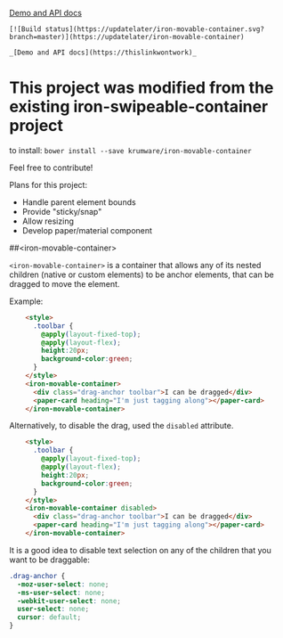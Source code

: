 
[Demo and API docs](https://krumware.github.io/iron-movable-container/)

```[![Build status](https://updatelater/iron-movable-container.svg?branch=master)](https://updatelater/iron-movable-container)```

```_[Demo and API docs](https://thislinkwontwork)_```

# This project was modified from the existing iron-swipeable-container project

to install:
`bower install --save krumware/iron-movable-container`

Feel free to contribute!

Plans for this project:
  - Handle parent element bounds
  - Provide "sticky/snap"
  - Allow resizing
  - Develop paper/material component

##&lt;iron-movable-container&gt;

`<iron-movable-container>` is a container that allows any of its nested
children (native or custom elements) to be anchor elements, that can be dragged to move the element.

Example:

```html
    <style>
      .toolbar {
        @apply(layout-fixed-top);
        @apply(layout-flex);
        height:20px;
        background-color:green;
      }
    </style>
    <iron-movable-container>
      <div class="drag-anchor toolbar">I can be dragged</div>
      <paper-card heading="I'm just tagging along"></paper-card>
    </iron-movable-container>
```

Alternatively, to disable the drag, used the `disabled` attribute.

```html
    <style>
      .toolbar {
        @apply(layout-fixed-top);
        @apply(layout-flex);
        height:20px;
        background-color:green;
      }
    </style>
    <iron-movable-container disabled>
      <div class="drag-anchor toolbar">I can be dragged</div>
      <paper-card heading="I'm just tagging along"></paper-card>
    </iron-movable-container>
```

It is a good idea to disable text selection on any of the children that you
want to be draggable:

```css
.drag-anchor {
  -moz-user-select: none;
  -ms-user-select: none;
  -webkit-user-select: none;
  user-select: none;
  cursor: default;
}
```


